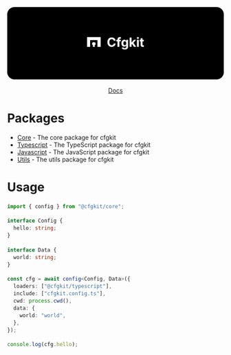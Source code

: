 <img src="https://github.com/muijf/cfgkit/blob/main/.github/banner.png?raw=true">

<p align="center">
  <a href="https://docs.muijf.com/cfgkit">Docs</a>
</p>

# Packages

- [Core](./packages/core) - The core package for cfgkit
- [Typescript](./packages/typescript) - The TypeScript package for cfgkit
- [Javascript](./packages/javascript) - The JavaScript package for cfgkit
- [Utils](./packages/utils) - The utils package for cfgkit

# Usage

```ts
import { config } from "@cfgkit/core";

interface Config {
  hello: string;
}

interface Data {
  world: string;
}

const cfg = await config<Config, Data>({
  loaders: ["@cfgkit/typescript"],
  include: ["cfgkit.config.ts"],
  cwd: process.cwd(),
  data: {
    world: "world",
  },
});

console.log(cfg.hello);
```
